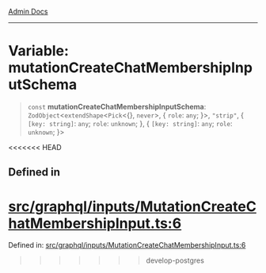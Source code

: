 [Admin Docs](/)

***

# Variable: mutationCreateChatMembershipInputSchema

> `const` **mutationCreateChatMembershipInputSchema**: `ZodObject`\<`extendShape`\<`Pick`\<\{\}, `never`\>, \{ `role`: `any`; \}\>, `"strip"`, \{ `[key: string]`: `any`;  `role`: `unknown`; \}, \{ `[key: string]`: `any`;  `role`: `unknown`; \}\>

<<<<<<< HEAD
## Defined in

[src/graphql/inputs/MutationCreateChatMembershipInput.ts:6](https://github.com/NishantSinghhhhh/talawa-api/blob/ff0f1d6ae21d3428519b64e42fe3bfdff573cb6e/src/graphql/inputs/MutationCreateChatMembershipInput.ts#L6)
=======
Defined in: [src/graphql/inputs/MutationCreateChatMembershipInput.ts:6](https://github.com/PalisadoesFoundation/talawa-api/blob/37e2d6abe1cabaa02f97a3c6c418b81e8fcb5a13/src/graphql/inputs/MutationCreateChatMembershipInput.ts#L6)
>>>>>>> develop-postgres
